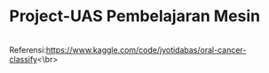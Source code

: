 # Project-UAS Pembelajaran Mesin
<br>Referensi:https://www.kaggle.com/code/jyotidabas/oral-cancer-classify<\br>
